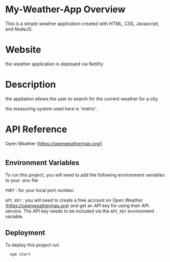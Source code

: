 # My-Weather-App Overview

This is a simple weather application created with HTML, CSS, Javascript, and NodeJS.

# Website

the weather application is deployed via Netlify:

# Description

the appliation allows the user to search for the current weather for a city.

the measuring system used here is 'metric'.

# API Reference

Open Weather (https://openweathermap.org/)

# 
## Environment Variables

To run this project, you will need to add the following environment variables to your .env file

`PORT` : for your local port number.

`API_KEY` : you will need to create a free account on Open Weather (https://openweathermap.org) and get an API key for using their API service.
The API key needs to be included via the `API_KEY` environment variable.

## Deployment

To deploy this project run

```sh
  npm start
```

